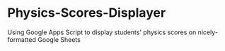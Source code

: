 # Physics-Scores-Displayer
Using Google Apps Script to display students' physics scores on nicely-formatted Google Sheets

